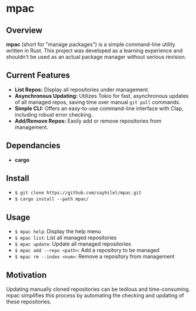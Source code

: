 # mpac

## Overview

**mpac** (short for "manage packages") is a simple command-line utility written in Rust. This project was developed as a learning experience and shouldn't be used as an actual package manager without serious revision.

## Current Features
- **List Repos:** Display all repositories under management.
- **Asynchronous Updating:** Utilizes Tokio for fast, asynchronous updates of all managed repos, saving time over manual `git pull` commands.
- **Simple CLI:** Offers an easy-to-use command-line interface with Clap, including robust error checking.
- **Add/Remove Repos:** Easily add or remove repositories from management.

## Dependancies
- **cargo**

## Install
- `$ git clone https://github.com/sayhilel/mpac.git`
- `$ cargo install --path mpac/`

## Usage
- `$ mpac help`: Display the help menu
- `$ mpac list`: List all managed repositories
- `$ mpac update`: Update all managed repositories
- `$ mpac add --repo <path>`: Add a repository to be managed
- `$ mpac rm --index <num>`: Remove a repository from management

## Motivation
Updating manually cloned repositories can be tedious and time-consuming. mpac simplifies this process by automating the checking and updating of these repositories.
